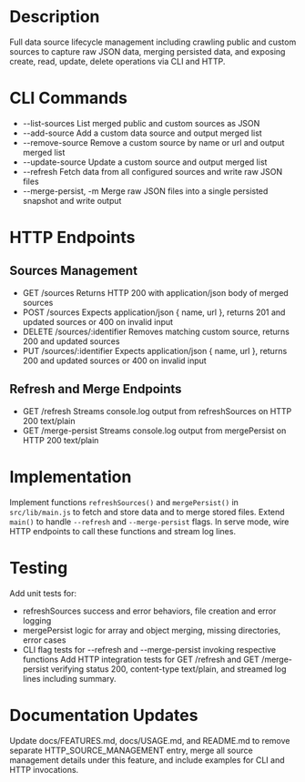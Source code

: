 # Description

Full data source lifecycle management including crawling public and custom sources to capture raw JSON data, merging persisted data, and exposing create, read, update, delete operations via CLI and HTTP.

# CLI Commands

- --list-sources              List merged public and custom sources as JSON
- --add-source <name> <url>   Add a custom data source and output merged list
- --remove-source <identifier> Remove a custom source by name or url and output merged list
- --update-source <identifier> <newName> <newUrl> Update a custom source and output merged list
- --refresh                   Fetch data from all configured sources and write raw JSON files
- --merge-persist, -m         Merge raw JSON files into a single persisted snapshot and write output

# HTTP Endpoints

## Sources Management
- GET /sources               Returns HTTP 200 with application/json body of merged sources
- POST /sources              Expects application/json { name, url }, returns 201 and updated sources or 400 on invalid input
- DELETE /sources/:identifier Removes matching custom source, returns 200 and updated sources
- PUT /sources/:identifier   Expects application/json { name, url }, returns 200 and updated sources or 400 on invalid input

## Refresh and Merge Endpoints
- GET /refresh               Streams console.log output from refreshSources on HTTP 200 text/plain
- GET /merge-persist         Streams console.log output from mergePersist on HTTP 200 text/plain

# Implementation

Implement functions `refreshSources()` and `mergePersist()` in `src/lib/main.js` to fetch and store data and to merge stored files. Extend `main()` to handle `--refresh` and `--merge-persist` flags. In serve mode, wire HTTP endpoints to call these functions and stream log lines.

# Testing

Add unit tests for:
- refreshSources success and error behaviors, file creation and error logging
- mergePersist logic for array and object merging, missing directories, error cases
- CLI flag tests for --refresh and --merge-persist invoking respective functions
Add HTTP integration tests for GET /refresh and GET /merge-persist verifying status 200, content-type text/plain, and streamed log lines including summary.

# Documentation Updates

Update docs/FEATURES.md, docs/USAGE.md, and README.md to remove separate HTTP_SOURCE_MANAGEMENT entry, merge all source management details under this feature, and include examples for CLI and HTTP invocations.